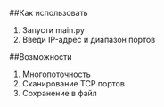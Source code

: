 ##Как использовать

1. Запусти main.py
2. Введи IP-адрес и диапазон портов

##Возможности 

1. Многопоточность
2. Сканирование TCP портов
3. Сохранение в файл